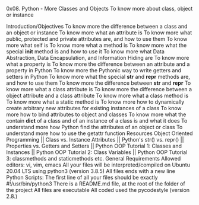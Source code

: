 0x08. Python - More Classes and Objects
To know more about class, object or instance

Introduction/Objectives
To know more the difference between a class and an object or instance
To know more what an attribute is
To know more what public, protected and private attributes are, and how to use them
To know more what self is
To know more what a method is
To know more what the special __init__ method is and how to use it
To know more what Data Abstraction, Data Encapsulation, and Information Hiding are
To know more what a property is
To know more the difference between an attribute and a property in Python
To know more the Pythonic way to write getters and setters in Python
To know more what the special __str__ and __repr__ methods are, and how to use them
To know more the difference between __str__ and __repr__
To know more what a class attribute is
To know more the difference between a object attribute and a class attribute
To know more what a class method is
To know more what a static method is
To know more how to dynamically create arbitrary new attributes for existing instances of a class
To know more how to bind attributes to object and classes
To know more what the contain __dict__ of a class and of an instance of a class is and what it does
To understand more how Python find the attributes of an object or class
To understand more how to use the getattr function
Resources
Object Oriented Programming || Class vs. Instance Attributes || Python's str() vs. repr() || Properties vs. Getters and Setters || Python OOP Tutorial 1: Classes and Instances || Python OOP Tutorial 2: Class Variables || Python OOP Tutorial 3: classmethods and staticmethods etc.
General Requirements
Allowed editors: vi, vim, emacs
All your files will be interpreted/compiled on Ubuntu 20.04 LTS using python3 (version 3.8.5)
All files ends with a new line
Python Scripts: The first line of all your files should be exactly #!/usr/bin/python3
There is a README.md file, at the root of the folder of the project
All files are executable
All coded used the pycodestyle (version 2.8.)
